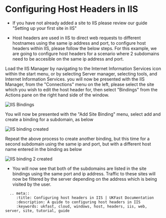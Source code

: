 # Configuring Host Headers in IIS
* If you have not already added a site to IIS please review our guide "Setting up your first site in IIS"

* Host headers are used in IIS to direct web requests to different hostnames using the same ip address and port, to configure host headers within IIS, please follow the below steps.
  For this example, we are going to configure host headers for a scenario where 2 subdomains need to be accesible on the same ip address and port.

Load the IIS Manager by navigating to the Internet Information Services icon within the start menu, or by selecting Server manager, selecting tools, and Internet Information Services. you will now be presented with the IIS Manager, from the "Connections" menu on the left, please select the site which you wish to edit the host header for, then select "Bindings" from the Actions pane on the right hand side of the window.

![IIS Bindings](files/hostheaders/iisbindings.PNG)

You will now be presented with the "Add Site Binding" menu, select add and create a binding for a subdomain, as below

![IIS binding created](files/hostheaders/ipandportbinding.PNG)

Repeat the above process to create another binding, but this time for a second subdomain using the same ip and port, but with a different host name entered in the binding as below

![IIS binding 2 created](files/hostheaders/twositessameip.PNG)

* You will now see that both of the subdomains are listed in the site bindings using the same port and ip address. Traffic to these sites will now be filtered by the server depending on the address which is being visited by the user.


```eval_rst
  .. meta::
     :title: Configuring host headers in IIS | UKFast Documentation
     :description: A guide to configuring host headers in IIS
     :keywords: ukfast, cloud, windows, host, headers, iis, web, server, site, tutorial, guide
